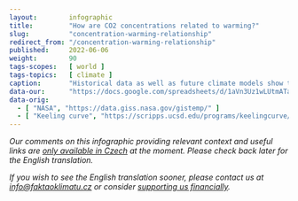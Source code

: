 ```yaml
---
layout:        infographic
title:         "How are CO2 concentrations related to warming?"
slug:          "concentration-warming-relationship"
redirect_from: "/concentration-warming-relationship"
published:     2022-06-06
weight:        90
tags-scopes:   [ world ]
tags-topics:   [ climate ]
caption:       "Historical data as well as future climate models show that global warming is (approximately) directly proportional to the increase of CO2 concentrations in the atmosphere. More specifically: every time the CO2 concentrations rise by 10 ppm (parts per million), the mean global temperature increases by 0.1°C."
data-our:      "https://docs.google.com/spreadsheets/d/1aVn3Uz1wLUtmATagtZHEpeayiee6uy_BRAivZPwfb2s/edit?usp=sharing"
data-orig:
  - [ "NASA", "https://data.giss.nasa.gov/gistemp/" ]
  - [ "Keeling curve", "https://scripps.ucsd.edu/programs/keelingcurve/" ]
---
```


_Our comments on this infographic providing relevant context and useful links are [only available in Czech](https://faktaoklimatu.cz/infografiky/souvislost-koncentrace-oteplovani) at the moment. Please check back later for the English translation._

_If you wish to see the English translation sooner, please contact us at [info@faktaoklimatu.cz](mailto:info@faktaoklimatu.cz) or consider [supporting us financially](https://www.darujme.cz/projekt/1203742)._

